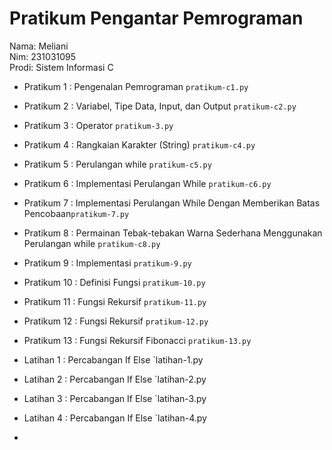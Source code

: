 # Pratikum Pengantar Pemrograman
<div> Nama: Meliani </div>
<div> Nim: 231031095 </div>
<div> Prodi: Sistem Informasi C </div>

* Pratikum 1 : Pengenalan Pemrograman `pratikum-c1.py`
* Pratikum 2 : Variabel, Tipe Data, Input, dan Output `pratikum-c2.py`
* Pratikum 3 : Operator `pratikum-3.py`
* Pratikum 4 : Rangkaian Karakter (String) `pratikum-c4.py`
* Pratikum 5 : Perulangan while `pratikum-c5.py`
* Pratikum 6 : Implementasi Perulangan While `pratikum-c6.py`
* Pratikum 7 : Implementasi Perulangan While Dengan Memberikan Batas Pencobaan`pratikum-7.py`
* Pratikum 8 : Permainan Tebak-tebakan Warna Sederhana Menggunakan Perulangan while `pratikum-c8.py`
* Pratikum 9 : Implementasi  `pratikum-9.py`
* Pratikum 10 : Definisi Fungsi `pratikum-10.py`
* Pratikum 11 : Fungsi Rekursif `pratikum-11.py`
* Pratikum 12 : Fungsi Rekursif `pratikum-12.py`
* Pratikum 13 : Fungsi Rekursif Fibonacci `pratikum-13.py`

* Latihan 1 : Percabangan If Else `latihan-1.py
* Latihan 2 : Percabangan If Else `latihan-2.py
* Latihan 3 : Percabangan If Else `latihan-3.py
* Latihan 4 : Percabangan If Else `latihan-4.py

* 
  
